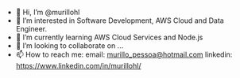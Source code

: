 - 👋 Hi, I’m @murillohl
- 👀 I’m interested in Software Development, AWS Cloud and Data Engineer.
- 🌱 I’m currently learning AWS Cloud Services and Node.js
- 💞️ I’m looking to collaborate on ...
- 📫 How to reach me: email: murillo_pessoa@hotmail.com   linkedin: https://www.linkedin.com/in/murillohl/

<!---
murillohl/murillohl is a ✨ special ✨ repository because its `README.md` (this file) appears on your GitHub profile.
You can click the Preview link to take a look at your changes.
--->
